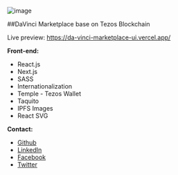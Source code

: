 ![image](https://user-images.githubusercontent.com/63460724/112757947-81f45e00-8ff4-11eb-9f3b-7de3a8f441b2.png)



##DaVinci Marketplace base on Tezos Blockchain

Live preview: https://da-vinci-marketplace-ui.vercel.app/




**Front-end:**
- React.js
- Next.js
- SASS
- Internationalization
- Temple - Tezos Wallet
- Taquito
- IPFS Images
- React SVG




**Contact:**
- [Github](https://github.com/olehkhalin)
- [LinkedIn](https://www.linkedin.com/in/olegkhalin/)
- [Facebook](https://www.facebook.com/olehkhalin/)
- [Twitter](https://twitter.com/OlehKhalin)
